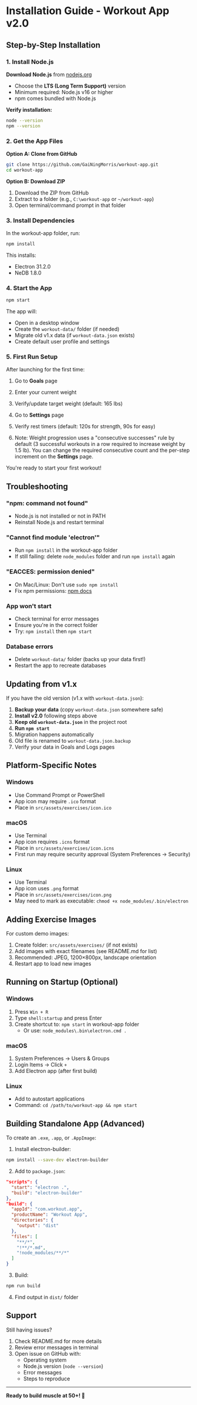 # Installation Guide - Workout App v2.0

## Step-by-Step Installation

### 1. Install Node.js

**Download Node.js** from [nodejs.org](https://nodejs.org/)
- Choose the **LTS (Long Term Support)** version
- Minimum required: Node.js v16 or higher
- npm comes bundled with Node.js

**Verify installation:**
```bash
node --version
npm --version
```

### 2. Get the App Files

**Option A: Clone from GitHub**
```bash
git clone https://github.com/GaiNingMorris/workout-app.git
cd workout-app
```

**Option B: Download ZIP**
1. Download the ZIP from GitHub
2. Extract to a folder (e.g., `C:\workout-app` or `~/workout-app`)
3. Open terminal/command prompt in that folder

### 3. Install Dependencies

In the workout-app folder, run:
```bash
npm install
```

This installs:
- Electron 31.2.0
- NeDB 1.8.0

### 4. Start the App

```bash
npm start
```

The app will:
- Open in a desktop window
- Create the `workout-data/` folder (if needed)
- Migrate old v1.x data (if `workout-data.json` exists)
- Create default user profile and settings

### 5. First Run Setup

After launching for the first time:

1. Go to **Goals** page
2. Enter your current weight
3. Verify/update target weight (default: 165 lbs)
4. Go to **Settings** page
5. Verify rest timers (default: 120s for strength, 90s for easy)

6. Note: Weight progression uses a "consecutive successes" rule by default (3 successful workouts in a row required to increase weight by 1.5 lb). You can change the required consecutive count and the per-step increment on the **Settings** page.

You're ready to start your first workout!

## Troubleshooting

### "npm: command not found"
- Node.js is not installed or not in PATH
- Reinstall Node.js and restart terminal

### "Cannot find module 'electron'"
- Run `npm install` in the workout-app folder
- If still failing: delete `node_modules` folder and run `npm install` again

### "EACCES: permission denied"
- On Mac/Linux: Don't use `sudo npm install`
- Fix npm permissions: [npm docs](https://docs.npmjs.com/resolving-eacces-permissions-errors-when-installing-packages-globally)

### App won't start
- Check terminal for error messages
- Ensure you're in the correct folder
- Try: `npm install` then `npm start`

### Database errors
- Delete `workout-data/` folder (backs up your data first!)
- Restart the app to recreate databases

## Updating from v1.x

If you have the old version (v1.x with `workout-data.json`):

1. **Backup your data** (copy `workout-data.json` somewhere safe)
2. **Install v2.0** following steps above
3. **Keep old `workout-data.json`** in the project root
4. **Run `npm start`**
5. Migration happens automatically
6. Old file is renamed to `workout-data.json.backup`
7. Verify your data in Goals and Logs pages

## Platform-Specific Notes

### Windows
- Use Command Prompt or PowerShell
- App icon may require `.ico` format
- Place in `src/assets/exercises/icon.ico`

### macOS
- Use Terminal
- App icon requires `.icns` format
- Place in `src/assets/exercises/icon.icns`
- First run may require security approval (System Preferences → Security)

### Linux
- Use Terminal
- App icon uses `.png` format
- Place in `src/assets/exercises/icon.png`
- May need to mark as executable: `chmod +x node_modules/.bin/electron`

## Adding Exercise Images

For custom demo images:

1. Create folder: `src/assets/exercises/` (if not exists)
2. Add images with exact filenames (see README.md for list)
3. Recommended: JPEG, 1200×800px, landscape orientation
4. Restart app to load new images

## Running on Startup (Optional)

### Windows
1. Press `Win + R`
2. Type `shell:startup` and press Enter
3. Create shortcut to: `npm start` in workout-app folder
   - Or use: `node_modules\.bin\electron.cmd .`

### macOS
1. System Preferences → Users & Groups
2. Login Items → Click `+`
3. Add Electron app (after first build)

### Linux
- Add to autostart applications
- Command: `cd /path/to/workout-app && npm start`

## Building Standalone App (Advanced)

To create an `.exe`, `.app`, or `.AppImage`:

1. Install electron-builder:
```bash
npm install --save-dev electron-builder
```

2. Add to `package.json`:
```json
"scripts": {
  "start": "electron .",
  "build": "electron-builder"
},
"build": {
  "appId": "com.workout.app",
  "productName": "Workout App",
  "directories": {
    "output": "dist"
  },
  "files": [
    "**/*",
    "!**/*.md",
    "!node_modules/**/*"
  ]
}
```

3. Build:
```bash
npm run build
```

4. Find output in `dist/` folder

## Support

Still having issues?
1. Check README.md for more details
2. Review error messages in terminal
3. Open issue on GitHub with:
   - Operating system
   - Node.js version (`node --version`)
   - Error messages
   - Steps to reproduce

---

**Ready to build muscle at 50+! 💪**